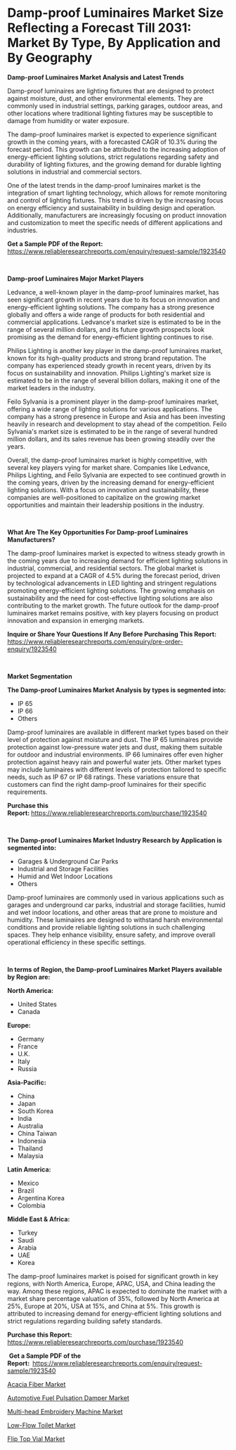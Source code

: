 <p><h1>Damp-proof Luminaires Market Size Reflecting a Forecast Till 2031: Market By Type, By Application and By Geography</h1></p><p><strong>Damp-proof Luminaires Market Analysis and Latest Trends</strong></p>
<p><p>Damp-proof luminaires are lighting fixtures that are designed to protect against moisture, dust, and other environmental elements. They are commonly used in industrial settings, parking garages, outdoor areas, and other locations where traditional lighting fixtures may be susceptible to damage from humidity or water exposure.</p><p>The damp-proof luminaires market is expected to experience significant growth in the coming years, with a forecasted CAGR of 10.3% during the forecast period. This growth can be attributed to the increasing adoption of energy-efficient lighting solutions, strict regulations regarding safety and durability of lighting fixtures, and the growing demand for durable lighting solutions in industrial and commercial sectors.</p><p>One of the latest trends in the damp-proof luminaires market is the integration of smart lighting technology, which allows for remote monitoring and control of lighting fixtures. This trend is driven by the increasing focus on energy efficiency and sustainability in building design and operation. Additionally, manufacturers are increasingly focusing on product innovation and customization to meet the specific needs of different applications and industries.</p></p>
<p><strong>Get a Sample PDF of the Report:&nbsp;</strong> <a href="https://www.reliableresearchreports.com/enquiry/request-sample/1923540">https://www.reliableresearchreports.com/enquiry/request-sample/1923540</a></p>
<p>&nbsp;</p>
<p><strong>Damp-proof Luminaires Major Market Players</strong></p>
<p><p>Ledvance, a well-known player in the damp-proof luminaires market, has seen significant growth in recent years due to its focus on innovation and energy-efficient lighting solutions. The company has a strong presence globally and offers a wide range of products for both residential and commercial applications. Ledvance's market size is estimated to be in the range of several million dollars, and its future growth prospects look promising as the demand for energy-efficient lighting continues to rise.</p><p>Philips Lighting is another key player in the damp-proof luminaires market, known for its high-quality products and strong brand reputation. The company has experienced steady growth in recent years, driven by its focus on sustainability and innovation. Philips Lighting's market size is estimated to be in the range of several billion dollars, making it one of the market leaders in the industry.</p><p>Feilo Sylvania is a prominent player in the damp-proof luminaires market, offering a wide range of lighting solutions for various applications. The company has a strong presence in Europe and Asia and has been investing heavily in research and development to stay ahead of the competition. Feilo Sylvania's market size is estimated to be in the range of several hundred million dollars, and its sales revenue has been growing steadily over the years.</p><p>Overall, the damp-proof luminaires market is highly competitive, with several key players vying for market share. Companies like Ledvance, Philips Lighting, and Feilo Sylvania are expected to see continued growth in the coming years, driven by the increasing demand for energy-efficient lighting solutions. With a focus on innovation and sustainability, these companies are well-positioned to capitalize on the growing market opportunities and maintain their leadership positions in the industry.</p></p>
<p>&nbsp;</p>
<p><strong>What Are The Key Opportunities For Damp-proof Luminaires Manufacturers?</strong></p>
<p><p>The damp-proof luminaires market is expected to witness steady growth in the coming years due to increasing demand for efficient lighting solutions in industrial, commercial, and residential sectors. The global market is projected to expand at a CAGR of 4.5% during the forecast period, driven by technological advancements in LED lighting and stringent regulations promoting energy-efficient lighting solutions. The growing emphasis on sustainability and the need for cost-effective lighting solutions are also contributing to the market growth. The future outlook for the damp-proof luminaires market remains positive, with key players focusing on product innovation and expansion in emerging markets.</p></p>
<p><strong>Inquire or Share Your Questions If Any Before Purchasing This Report:</strong> <a href="https://www.reliableresearchreports.com/enquiry/pre-order-enquiry/1923540">https://www.reliableresearchreports.com/enquiry/pre-order-enquiry/1923540</a></p>
<p>&nbsp;</p>
<p><strong>Market Segmentation</strong></p>
<p><strong>The Damp-proof Luminaires Market Analysis by types is segmented into:</strong></p>
<p><ul><li>IP 65</li><li>IP 66</li><li>Others</li></ul></p>
<p><p>Damp-proof luminaires are available in different market types based on their level of protection against moisture and dust. The IP 65 luminaires provide protection against low-pressure water jets and dust, making them suitable for outdoor and industrial environments. IP 66 luminaires offer even higher protection against heavy rain and powerful water jets. Other market types may include luminaires with different levels of protection tailored to specific needs, such as IP 67 or IP 68 ratings. These variations ensure that customers can find the right damp-proof luminaires for their specific requirements.</p></p>
<p><strong>Purchase this Report:&nbsp;</strong><a href="https://www.reliableresearchreports.com/purchase/1923540">https://www.reliableresearchreports.com/purchase/1923540</a></p>
<p>&nbsp;</p>
<p><strong>The Damp-proof Luminaires Market Industry Research by Application is segmented into:</strong></p>
<p><ul><li>Garages & Underground Car Parks</li><li>Industrial and Storage Facilities</li><li>Humid and Wet Indoor Locations</li><li>Others</li></ul></p>
<p><p>Damp-proof luminaires are commonly used in various applications such as garages and underground car parks, industrial and storage facilities, humid and wet indoor locations, and other areas that are prone to moisture and humidity. These luminaires are designed to withstand harsh environmental conditions and provide reliable lighting solutions in such challenging spaces. They help enhance visibility, ensure safety, and improve overall operational efficiency in these specific settings.</p></p>
<p>&nbsp;</p>
<p><strong>In terms of Region, the Damp-proof Luminaires Market Players available by Region are:</strong></p>
<p>
    <p> <strong> North America: </strong>
        <ul>
            <li>United States</li>
            <li>Canada</li>
        </ul>
        </p> 
    <p> <strong> Europe: </strong>
        <ul>
            <li>Germany</li>
            <li>France</li>
            <li>U.K.</li>
            <li>Italy</li>
            <li>Russia</li>
        </ul>
        </p> 
    <p> <strong> Asia-Pacific: </strong>
        <ul>
            <li>China</li>
            <li>Japan</li>
            <li>South Korea</li>
            <li>India</li>
            <li>Australia</li>
            <li>China Taiwan</li>
            <li>Indonesia</li>
            <li>Thailand</li>
            <li>Malaysia</li>
        </ul>
        </p> 
    <p> <strong> Latin America: </strong>
        <ul>
            <li>Mexico</li>
            <li>Brazil</li>
            <li>Argentina Korea</li>
            <li>Colombia</li>
        </ul>
        </p> 
    <p> <strong> Middle East & Africa: </strong>
        <ul>
            <li>Turkey</li>
            <li>Saudi</li>
            <li>Arabia</li>
            <li>UAE</li>
            <li>Korea</li>
        </ul>
    </p>
    </p>
<p><p>The damp-proof luminaires market is poised for significant growth in key regions, with North America, Europe, APAC, USA, and China leading the way. Among these regions, APAC is expected to dominate the market with a market share percentage valuation of 35%, followed by North America at 25%, Europe at 20%, USA at 15%, and China at 5%. This growth is attributed to increasing demand for energy-efficient lighting solutions and strict regulations regarding building safety standards.</p></p>
<p><strong>Purchase this Report: </strong><a href="https://www.reliableresearchreports.com/purchase/1923540">https://www.reliableresearchreports.com/purchase/1923540</a></p>
<p>&nbsp;<strong>Get a Sample PDF of the Report:&nbsp;&nbsp;</strong><a href="https://www.reliableresearchreports.com/enquiry/request-sample/1923540">https://www.reliableresearchreports.com/enquiry/request-sample/1923540</a></p>
<p><strong></strong></p>
<p><p><a href="https://view.publitas.com/reportprime-1/acacia-fiber-market-offers-provide-insightful-data-for-the-time-period-from-2024-to-2031-and-also-provide-analysis-based-on-application-type-and-region/">Acacia Fiber Market</a></p><p><a href="https://boundless-drawbridge-702.notion.site/Automotive-Fuel-Pulsation-Damper-Market-Size-Furnishes-Valuable-Information-Encompassing-Market-Shar-1cf0943463654f10b160a438288f24f5">Automotive Fuel Pulsation Damper Market</a></p><p><a href="https://gamy-alyssum-396.notion.site/Multi-head-Embroidery-Machine-Market-Size-Growth-Outlook-from-2024-to-2031-projecting-at-Market-s--bf4211b6e22146269bde0104beddb335">Multi-head Embroidery Machine Market</a></p><p><a href="https://natural-crush-b99.notion.site/Low-Flow-Toilet-Market-Size-Focuses-on-Market-Dynamics-In-Depth-Analysis-and-Future-Projections-of--09632f756227492eb151a7c4ade6fb8e">Low-Flow Toilet Market</a></p><p><a href="https://view.publitas.com/reportprime-1/flip-top-vial-market-size-2024-2031-global-industrial-analysis-key-geographical-regions-market-share-top-key-players-product-types-and-forecast-research-report/">Flip Top Vial Market</a></p></p>